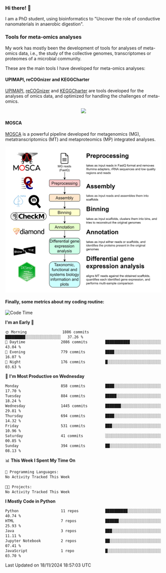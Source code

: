 ### Hi there! 👋

I am a PhD student, using bioinformatics to "Uncover the role of conductive nanomaterials in anaerobic digestion".

### Tools for meta-omics analyses

My work has mostly been the development of tools for analyses of meta-omics data, i.e., the study of the collective genomes, transcriptomes or proteomes of a microbial community.

These are the main tools I have developed for meta-omics analyses:

#### UPIMAPI, reCOGnizer and KEGGCharter

[UPIMAPI](https://github.com/iquasere/UPIMAPI), [reCOGnizer](https://github.com/iquasere/reCOGnizer) and [KEGGCharter](https://github.com/iquasere/KEGGCharter) are tools developed for the analyses of omics data, and optimized for handling the challenges of meta-omics.

<p align="center">
    <img src="assets/annotation_paper.png">
</p>

#### MOSCA

[MOSCA](https://github.com/iquasere/MOSCA) is a powerful pipeline developed for metagenomics (MG), metatranscriptomics (MT) and metaproteomics (MP) integrated analyses.

<p align="center">
    <img src="assets/mosca_workflow.png" align="center" width="700">
</p>


#### Finally, some metrics about my coding routine:

<!--START_SECTION:waka-->
![Code Time](http://img.shields.io/badge/Code%20Time-874%20hrs%2059%20mins-blue)

**I'm an Early 🐤** 

```text
🌞 Morning                1806 commits        █████████░░░░░░░░░░░░░░░░   37.26 % 
🌆 Daytime                2086 commits        ███████████░░░░░░░░░░░░░░   43.04 % 
🌃 Evening                779 commits         ████░░░░░░░░░░░░░░░░░░░░░   16.07 % 
🌙 Night                  176 commits         █░░░░░░░░░░░░░░░░░░░░░░░░   03.63 % 
```
📅 **I'm Most Productive on Wednesday** 

```text
Monday                   858 commits         ████░░░░░░░░░░░░░░░░░░░░░   17.70 % 
Tuesday                  884 commits         █████░░░░░░░░░░░░░░░░░░░░   18.24 % 
Wednesday                1445 commits        ███████░░░░░░░░░░░░░░░░░░   29.81 % 
Thursday                 694 commits         ████░░░░░░░░░░░░░░░░░░░░░   14.32 % 
Friday                   531 commits         ███░░░░░░░░░░░░░░░░░░░░░░   10.96 % 
Saturday                 41 commits          ░░░░░░░░░░░░░░░░░░░░░░░░░   00.85 % 
Sunday                   394 commits         ██░░░░░░░░░░░░░░░░░░░░░░░   08.13 % 
```


📊 **This Week I Spent My Time On** 

```text
💬 Programming Languages: 
No Activity Tracked This Week

🐱‍💻 Projects: 
No Activity Tracked This Week
```

**I Mostly Code in Python** 

```text
Python                   11 repos            ██████████░░░░░░░░░░░░░░░   40.74 % 
HTML                     7 repos             ██████░░░░░░░░░░░░░░░░░░░   25.93 % 
Java                     3 repos             ███░░░░░░░░░░░░░░░░░░░░░░   11.11 % 
Jupyter Notebook         2 repos             ██░░░░░░░░░░░░░░░░░░░░░░░   07.41 % 
JavaScript               1 repo              █░░░░░░░░░░░░░░░░░░░░░░░░   03.70 % 
```




 Last Updated on 18/11/2024 18:57:03 UTC
<!--END_SECTION:waka-->
